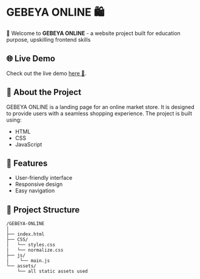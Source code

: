 # GEBEYA ONLINE 🛍️

🛒 Welcome to **GEBEYA ONLINE** - a website project built for education purpose, upskilling frontend skills

## 🌐 Live Demo

Check out the live demo [here 🚀](https://gebeya-online-by-tesfamichael-tafere.netlify.app/).

## 📖 About the Project

GEBEYA ONLINE is a landing page for an online market store. It is designed to provide users with a seamless shopping experience. The project is built using:

- HTML
- CSS
- JavaScript

## 🚀 Features

- User-friendly interface
- Responsive design
- Easy navigation

## 📂 Project Structure

```
/GEBEYA-ONLINE
│
├── index.html
├── CSS/
│   └── styles.css
|   └── normalize.css
├── js/
|    └── main.js
└── assets/
    └── all static assets used
```
